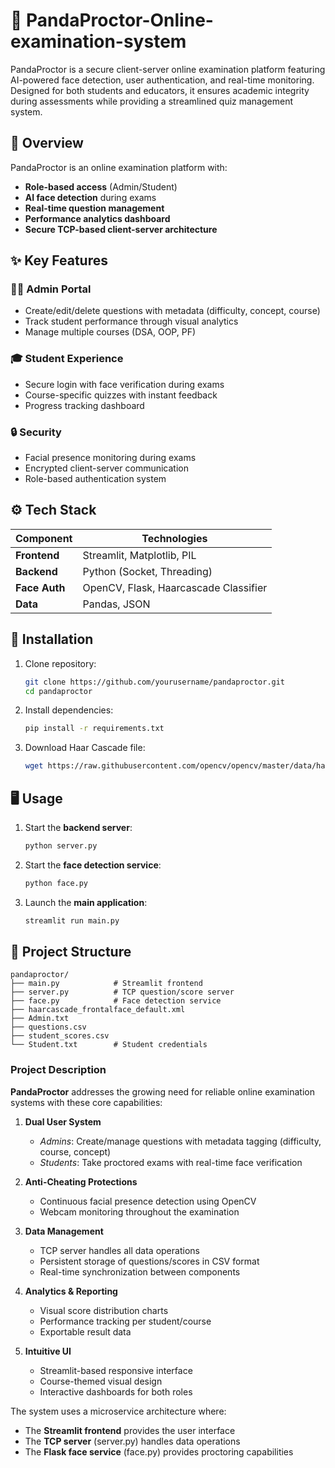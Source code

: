 # 🐼 PandaProctor-Online-examination-system
PandaProctor is a secure client-server online examination platform featuring AI-powered face detection, user authentication, and real-time monitoring. Designed for both students and educators, it ensures academic integrity during assessments while providing a streamlined quiz management system.

## 📖 Overview
PandaProctor is an online examination platform with:
- **Role-based access** (Admin/Student)
- **AI face detection** during exams
- **Real-time question management**
- **Performance analytics dashboard**
- **Secure TCP-based client-server architecture**

## ✨ Key Features
### 👨‍🏫 Admin Portal
- Create/edit/delete questions with metadata (difficulty, concept, course)
- Track student performance through visual analytics
- Manage multiple courses (DSA, OOP, PF)

### 🎓 Student Experience
- Secure login with face verification during exams
- Course-specific quizzes with instant feedback
- Progress tracking dashboard

### 🔒 Security
- Facial presence monitoring during exams
- Encrypted client-server communication
- Role-based authentication system

## ⚙️ Tech Stack
| Component       | Technologies                          |
|-----------------|---------------------------------------|
| **Frontend**    | Streamlit, Matplotlib, PIL            |
| **Backend**     | Python (Socket, Threading)            |
| **Face Auth**   | OpenCV, Flask, Haarcascade Classifier |
| **Data**        | Pandas, JSON                          |

## 🚀 Installation
1. Clone repository:
   ```bash
   git clone https://github.com/yourusername/pandaproctor.git
   cd pandaproctor
   ```

2. Install dependencies:
   ```bash
   pip install -r requirements.txt
   ```

3. Download Haar Cascade file:
   ```bash
   wget https://raw.githubusercontent.com/opencv/opencv/master/data/haarcascades/haarcascade_frontalface_default.xml
   ```

## 🖥️ Usage
1. Start the **backend server**:
   ```bash
   python server.py
   ```

2. Start the **face detection service**:
   ```bash
   python face.py
   ```

3. Launch the **main application**:
   ```bash
   streamlit run main.py
   ```

## 📂 Project Structure
```
pandaproctor/
├── main.py            # Streamlit frontend
├── server.py          # TCP question/score server
├── face.py            # Face detection service
├── haarcascade_frontalface_default.xml
├── Admin.txt
├── questions.csv
├── student_scores.csv
└── Student.txt        # Student credentials
```

### Project Description  
**PandaProctor** addresses the growing need for reliable online examination systems with these core capabilities:

1. **Dual User System**  
   - *Admins*: Create/manage questions with metadata tagging (difficulty, course, concept)  
   - *Students*: Take proctored exams with real-time face verification  

2. **Anti-Cheating Protections**  
   - Continuous facial presence detection using OpenCV  
   - Webcam monitoring throughout the examination  

3. **Data Management**  
   - TCP server handles all data operations  
   - Persistent storage of questions/scores in CSV format  
   - Real-time synchronization between components  

4. **Analytics & Reporting**  
   - Visual score distribution charts  
   - Performance tracking per student/course  
   - Exportable result data  

5. **Intuitive UI**  
   - Streamlit-based responsive interface  
   - Course-themed visual design  
   - Interactive dashboards for both roles  

The system uses a microservice architecture where:  
- The **Streamlit frontend** provides the user interface  
- The **TCP server** (server.py) handles data operations  
- The **Flask face service** (face.py) provides proctoring capabilities  


